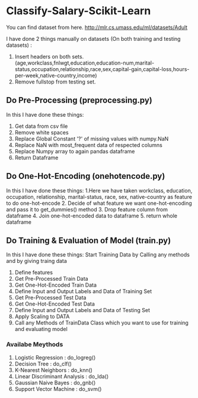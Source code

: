 # Classify-Salary-Scikit-Learn

You can find dataset from here. http://mlr.cs.umass.edu/ml/datasets/Adult 

I have done 2 things manually on datasets (On both training and testing datasets) :
1. Insert headers on both sets. (age,workclass,fnlwgt,education,education-num,marital-status,occupation,relationship,race,sex,capital-gain,capital-loss,hours-per-week,native-country,income)
2. Remove fullstop from testing set.

## Do Pre-Processing (preprocessing.py)
In this I have done these things:
1. Get data from csv file
2. Remove white spaces
3. Replace Global Constant '?' of missing values with numpy.NaN
4. Replace NaN with most_frequent data of respected columns
5. Replace Numpy array to again pandas dataframe
6. Return Dataframe

## Do One-Hot-Encoding (onehotencode.py)
In this I have done these things:
1.Here we have taken workclass, education, occupation, relationship, marital-status, race, sex, native-country as feature to do one-hot-encode
2. Decide of what feature we want one-hot-encoding and pass it to get_dummies() method
3. Drop feature column from dataframe
4. Join one-hot-encoded data to dataframe
5. return whole dataframe

## Do Training & Evaluation of Model (train.py)
In this I have done these things:
Start Training Data by Calling any methods and by giving traing data
1. Define features
2. Get Pre-Processed Train Data
3. Get One-Hot-Encoded Train Data
4. Define Input and Output Labels and Data of Training Set
5. Get Pre-Processed Test Data
6. Get One-Hot-Encoded Test Data
7. Define Input and Output Labels and Data of Testing Set
8. Apply Scaling to DATA
9. Call any Methods of TrainData Class which you want to use for training and evaluating model

### Availabe Meythods
1. Logistic Regression : do_logreg()
2. Decision Tree : do_clf()
3. K-Nearest Neighbors : do_knn()
4. Linear Discriminant Analysis : do_lda()
5. Gaussian Naive Bayes : do_gnb()
6. Support Vector Machine : do_svm()
